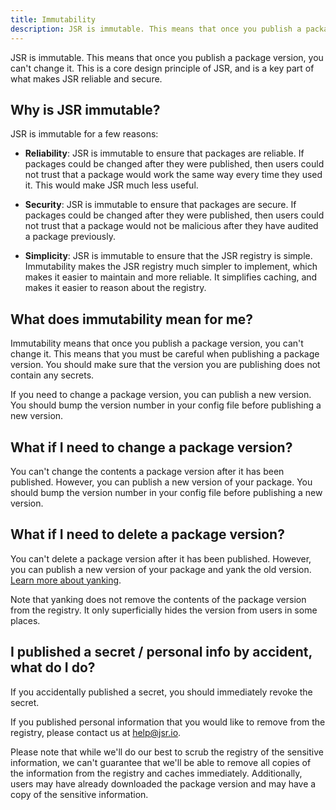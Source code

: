 ```yaml
---
title: Immutability
description: JSR is immutable. This means that once you publish a package version, you can't change it. Learn more about immutability in JSR.
---
```


JSR is immutable. This means that once you publish a package version, you can't
change it. This is a core design principle of JSR, and is a key part of what
makes JSR reliable and secure.

## Why is JSR immutable?

JSR is immutable for a few reasons:

- **Reliability**: JSR is immutable to ensure that packages are reliable. If
  packages could be changed after they were published, then users could not
  trust that a package would work the same way every time they used it. This
  would make JSR much less useful.

- **Security**: JSR is immutable to ensure that packages are secure. If packages
  could be changed after they were published, then users could not trust that a
  package would not be malicious after they have audited a package previously.

- **Simplicity**: JSR is immutable to ensure that the JSR registry is simple.
  Immutability makes the JSR registry much simpler to implement, which makes it
  easier to maintain and more reliable. It simplifies caching, and makes it
  easier to reason about the registry.

## What does immutability mean for me?

Immutability means that once you publish a package version, you can't change it.
This means that you must be careful when publishing a package version. You
should make sure that the version you are publishing does not contain any
secrets.

If you need to change a package version, you can publish a new version. You
should bump the version number in your config file before publishing a new
version.

## What if I need to change a package version?

You can't change the contents a package version after it has been published.
However, you can publish a new version of your package. You should bump the
version number in your config file before publishing a new version.

## What if I need to delete a package version?

You can't delete a package version after it has been published. However, you can
publish a new version of your package and yank the old version.
[Learn more about yanking](/docs/packages#yanking-versions).

Note that yanking does not remove the contents of the package version from the
registry. It only superficially hides the version from users in some places.

## I published a secret / personal info by accident, what do I do?

If you accidentally published a secret, you should immediately revoke the
secret.

If you published personal information that you would like to remove from the
registry, please contact us at [help@jsr.io](mailto:help@jsr.io).

Please note that while we'll do our best to scrub the registry of the sensitive
information, we can't guarantee that we'll be able to remove all copies of the
information from the registry and caches immediately. Additionally, users may
have already downloaded the package version and may have a copy of the sensitive
information.
